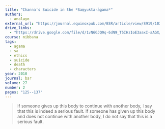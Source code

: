 ```yaml
---
title: "Channa’s Suicide in the *Saṃyukta-āgama*"
authors:
  - analayo
external_url: "https://journal.equinoxpub.com/BSR/article/view/8919/10377"
drive_links:
  - "https://drive.google.com/file/d/1vN6GJQ9q-6dN9_T5IHzIoE3aaxI-aAGX/view?usp=drivesdk"
course: nibbana
tags:
  - agama
  - sa
  - ethics
  - suicide
  - death
  - characters
year: 2010
journal: bsr
volume: 27
number: 2
pages: "125--137"
---
```


> If someone gives up this body to continue with another body, I say that this is indeed a serious fault. If someone has given up this body and does not continue with another body, I do not say that this is a serious fault.

